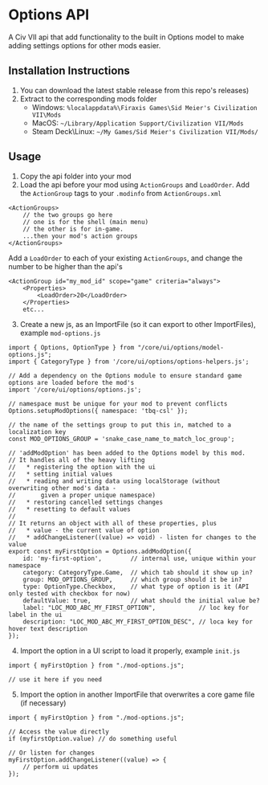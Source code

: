 # Options API

A Civ VII api that add functionality to the built in Options model to make adding settings options for other mods easier.

## Installation Instructions
1. You can download the latest stable release from this repo's releases)
2. Extract to the corresponding mods folder
    * Windows: `%localappdata%\Firaxis Games\Sid Meier's Civilization VII\Mods`
    * MacOS: `~/Library/Application Support/Civilization VII/Mods`
    * Steam Deck\Linux: `~/My Games/Sid Meier's Civilization VII/Mods/`

## Usage
1. Copy the api folder into your mod
2. Load the api before your mod using `ActionGroups` and `LoadOrder`.
Add the `ActionGroup` tags to your `.modinfo` from `ActionGroups.xml`
```
<ActionGroups>
    // the two groups go here
    // one is for the shell (main menu)
    // the other is for in-game.
    ...then your mod's action groups
</ActionGroups>
```
Add a `LoadOrder` to each of your existing `ActionGroups`, and change the number to be higher than the api's
```
<ActionGroup id="my_mod_id" scope="game" criteria="always">
    <Properties>
        <LoadOrder>20</LoadOrder>
    </Properties>
    etc...
```
3. Create a new js, as an ImportFile (so it can export to other ImportFiles), example `mod-options.js`
```
import { Options, OptionType } from "/core/ui/options/model-options.js";
import { CategoryType } from '/core/ui/options/options-helpers.js';

// Add a dependency on the Options module to ensure standard game options are loaded before the mod's
import '/core/ui/options/options.js';

// namespace must be unique for your mod to prevent conflicts
Options.setupModOptions({ namespace: 'tbq-csl' });

// the name of the settings group to put this in, matched to a localization key
const MOD_OPTIONS_GROUP = 'snake_case_name_to_match_loc_group';

// 'addModOption' has been added to the Options model by this mod.
// It handles all of the heavy lifting
//   * registering the option with the ui
//   * setting initial values
//   * reading and writing data using localStorage (without overwriting other mod's data - 
//       given a proper unique namespace)
//   * restoring cancelled settings changes
//   * resetting to default values
//
// It returns an object with all of these properties, plus
//   * value - the current value of option
//   * addChangeListener((value) => void) - listen for changes to the value
export const myFirstOption = Options.addModOption({
    id: 'my-first-option',        // internal use, unique within your namespace
    category: CategoryType.Game,  // which tab should it show up in?
    group: MOD_OPTIONS_GROUP,     // which group should it be in?
    type: OptionType.Checkbox,    // what type of option is it (API only tested with checkbox for now)
    defaultValue: true,           // what should the initial value be?
    label: "LOC_MOD_ABC_MY_FIRST_OPTION",            // loc key for label in the ui
    description: "LOC_MOD_ABC_MY_FIRST_OPTION_DESC", // loca key for hover text description
});
```
4. Import the option in a UI script to load it properly, example `init.js`
```
import { myFirstOption } from "./mod-options.js";

// use it here if you need
```
5. Import the option in another ImportFile that overwrites a core game file (if necessary)
```
import { myFirstOption } from "./mod-options.js";

// Access the value directly
if (myfirstOption.value) // do something useful

// Or listen for changes
myFirstOption.addChangeListener((value) => {
    // perform ui updates
});
```